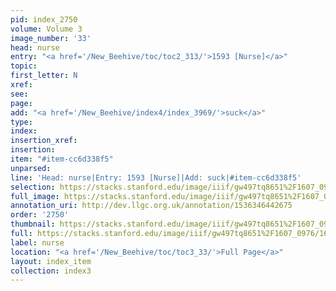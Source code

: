 ```yaml
---
pid: index_2750
volume: Volume 3
image_number: '33'
head: nurse
entry: "<a href='/New_Beehive/toc/toc2_313/'>1593 [Nurse]</a>"
topic: 
first_letter: N
xref: 
see: 
page: 
add: "<a href='/New_Beehive/index4/index_3969/'>suck</a>"
type: 
index: 
insertion_xref: 
insertion: 
item: "#item-cc6d338f5"
unparsed: 
line: 'Head: nurse|Entry: 1593 [Nurse]|Add: suck|#item-cc6d338f5'
selection: https://stacks.stanford.edu/image/iiif/gw497tq8651%2F1607_0976/160,896,506,192/full/0/default.jpg
full_image: https://stacks.stanford.edu/image/iiif/gw497tq8651%2F1607_0976/full/full/0/default.jpg
annotation_uri: http://dev.llgc.org.uk/annotation/1536346442675
order: '2750'
thumbnail: https://stacks.stanford.edu/image/iiif/gw497tq8651%2F1607_0976/160,896,506,192/150,/0/default.jpg
full: https://stacks.stanford.edu/image/iiif/gw497tq8651%2F1607_0976/160,896,506,192/full/0/default.jpg
label: nurse
location: "<a href='/New_Beehive/toc/toc3_33/'>Full Page</a>"
layout: index_item
collection: index3
---
```

